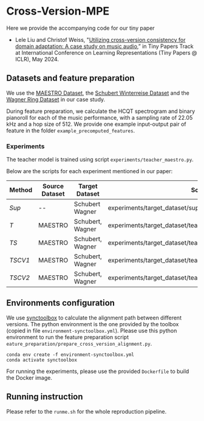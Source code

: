 # Cross-Version-MPE

Here we provide the accompanying code for our tiny paper 

- Lele Liu and Christof Weiss, "[Utilizing cross-version consistency for domain adaptation: A case study on music audio](https://openreview.net/forum?id=ZNg3YQQKWT),” in Tiny Papers Track at International Conference on Learning Representations (Tiny Papers @ ICLR), May 2024.

## Datasets and feature preparation

We use the [MAESTRO Dataset](https://magenta.tensorflow.org/datasets/maestro), the [Schubert Winterreise Dataset](https://zenodo.org/records/3968389) and the [Wagner Ring Dataset](https://zenodo.org/records/7672157) in our case study. 

During feature preparation, we calculate the HCQT spectrogram and binary pianoroll for each of the music performance, with a sampling rate of 22.05 kHz and a hop size of 512. We provide one example input-output pair of feature in the folder `example_precomputed_features`.

### Experiments

The teacher model is trained using script `experiments/teacher_maestro.py`.

Below are the scripts for each experiment mentioned in our paper:

| Method    | Source Dataset    | Target Dataset    | Script                                                           |
| --------- | ----------------- | ----------------- | ---------------------------------------------------------------- |
| *Sup*     | --                | Schubert  Wagner  | experiments/target_dataset/supervised.py                         |
| *T*       | MAESTRO           | Schubert, Wagner  | experiments/target_dataset/teacher.py                            |
| *TS*      | MAESTRO           | Schubert, Wagner  | experiments/target_dataset/teacher_student.py                    |
| *TSCV1*   | MAESTRO           | Schubert, Wagner  | experiments/target_dataset/teacher_student_cross_version_1.py    |
| *TSCV2*   | MAESTRO           | Schubert, Wagner  | experiments/target_dataset/teacher_student_cross_version_2.py    |

## Environments configuration

We use [synctoolbox](https://github.com/meinardmueller/synctoolbox) to calculate the alignment path between different versions. The python environment is the one provided by the toolbox (copied in file `environment-synctoolbox.yml`). Please use this python environment to run the feature preparation script `eature_preparation/prepare_cross_version_alignment.py`.

    conda env create -f environment-synctoolbox.yml
    conda activate synctoolbox

For running the experiments, please use the provided `Dockerfile` to build the Docker image.

## Running instruction

Please refer to the `runme.sh` for the whole reproduction pipeline.
